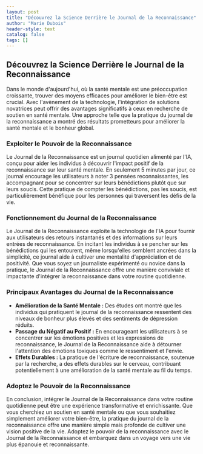 ```yaml
---
layout: post
title: "Découvrez la Science Derrière le Journal de la Reconnaissance"
author: "Marie Dubois"
header-style: text
catalog: false
tags: []
---
```


## Découvrez la Science Derrière le Journal de la Reconnaissance

Dans le monde d'aujourd'hui, où la santé mentale est une préoccupation croissante, trouver des moyens efficaces pour améliorer le bien-être est crucial. Avec l'avènement de la technologie, l'intégration de solutions novatrices peut offrir des avantages significatifs à ceux en recherche de soutien en santé mentale. Une approche telle que la pratique du journal de la reconnaissance a montré des résultats prometteurs pour améliorer la santé mentale et le bonheur global.

### Exploiter le Pouvoir de la Reconnaissance
Le Journal de la Reconnaissance est un journal quotidien alimenté par l'IA, conçu pour aider les individus à découvrir l'impact positif de la reconnaissance sur leur santé mentale. En seulement 5 minutes par jour, ce journal encourage les utilisateurs à noter 3 pensées reconnaissantes, les accompagnant pour se concentrer sur leurs bénédictions plutôt que sur leurs soucis. Cette pratique de compter les bénédictions, pas les soucis, est particulièrement bénéfique pour les personnes qui traversent les défis de la vie.

### Fonctionnement du Journal de la Reconnaissance
Le Journal de la Reconnaissance exploite la technologie de l'IA pour fournir aux utilisateurs des retours instantanés et des informations sur leurs entrées de reconnaissance. En incitant les individus à se pencher sur les bénédictions qui les entourent, même lorsqu'elles semblent ancrées dans la simplicité, ce journal aide à cultiver une mentalité d'appréciation et de positivité. Que vous soyez un journaliste expérimenté ou novice dans la pratique, le Journal de la Reconnaissance offre une manière conviviale et impactante d'intégrer la reconnaissance dans votre routine quotidienne.

### Principaux Avantages du Journal de la Reconnaissance
- **Amélioration de la Santé Mentale :** Des études ont montré que les individus qui pratiquent le journal de la reconnaissance ressentent des niveaux de bonheur plus élevés et des sentiments de dépression réduits.
- **Passage du Négatif au Positif :** En encourageant les utilisateurs à se concentrer sur les émotions positives et les expressions de reconnaissance, le Journal de la Reconnaissance aide à détourner l'attention des émotions toxiques comme le ressentiment et l'envie.
- **Effets Durables :** La pratique de l'écriture de reconnaissance, soutenue par la recherche, a des effets durables sur le cerveau, contribuant potentiellement à une amélioration de la santé mentale au fil du temps.

### Adoptez le Pouvoir de la Reconnaissance
En conclusion, intégrer le Journal de la Reconnaissance dans votre routine quotidienne peut être une expérience transformative et enrichissante. Que vous cherchiez un soutien en santé mentale ou que vous souhaitiez simplement améliorer votre bien-être, la pratique du journal de la reconnaissance offre une manière simple mais profonde de cultiver une vision positive de la vie. Adoptez le pouvoir de la reconnaissance avec le Journal de la Reconnaissance et embarquez dans un voyage vers une vie plus épanouie et reconnaissante.